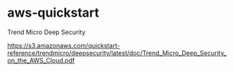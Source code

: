 aws-quickstart
==============

Trend Micro Deep Security 

https://s3.amazonaws.com/quickstart-reference/trendmicro/deepsecurity/latest/doc/Trend_Micro_Deep_Security_on_the_AWS_Cloud.pdf
 
